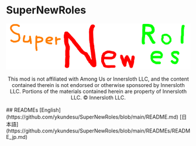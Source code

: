 # SuperNewRoles
![SNRImage](./images/SNRImage.png)

<center>
This mod is not affiliated with Among Us or Innersloth LLC, and the content contained therein is not endorsed or otherwise sponsored by Innersloth LLC. Portions of the materials contained herein are property of Innersloth LLC. © Innersloth LLC.
</center><br>
## READMEs
[English](https://github.com/ykundesu/SuperNewRoles/blob/main/README.md)
[日本語](https://github.com/ykundesu/SuperNewRoles/blob/main/READMEs/README_jp.md)
